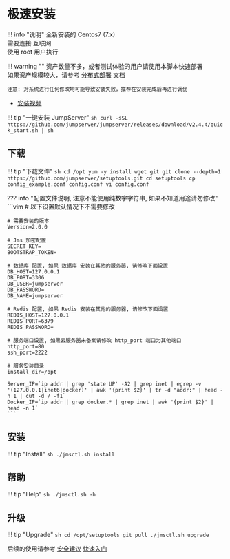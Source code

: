 # 极速安装

!!! info "说明"
    全新安装的 Centos7 (7.x)  
    需要连接 互联网  
    使用 root 用户执行  

!!! warning ""
    资产数量不多，或者测试体验的用户请使用本脚本快速部署  
    如果资产规模较大，请参考 [分布式部署](setup_by_prod.md) 文档  

    注意: 对系统进行任何修改均可能导致安装失败，推荐在安装完成后再进行调优

- [安装视频](https://www.bilibili.com/video/bv19a4y1i7i9)

!!! tip "一键安装 JumpServer"
    ```sh
    curl -sSL https://github.com/jumpserver/jumpserver/releases/download/v2.4.4/quick_start.sh | sh
    ```

## 下载

!!! tip "下载文件"
    ```sh
    cd /opt
    yum -y install wget git
    git clone --depth=1 https://github.com/jumpserver/setuptools.git
    cd setuptools
    cp config_example.conf config.conf
    vi config.conf
    ```

??? info "配置文件说明, 注意不能使用纯数字字符串, 如果不知道用途请勿修改"
    ```vim
    # 以下设置默认情况下不需要修改

    # 需要安装的版本
    Version=2.0.0

    # Jms 加密配置
    SECRET_KEY=
    BOOTSTRAP_TOKEN=

    # 数据库 配置, 如果 数据库 安装在其他的服务器, 请修改下面设置
    DB_HOST=127.0.0.1
    DB_PORT=3306
    DB_USER=jumpserver
    DB_PASSWORD=
    DB_NAME=jumpserver

    # Redis 配置, 如果 Redis 安装在其他的服务器, 请修改下面设置
    REDIS_HOST=127.0.0.1
    REDIS_PORT=6379
    REDIS_PASSWORD=

    # 服务端口设置, 如果云服务器未备案请修改 http_port 端口为其他端口
    http_port=80
    ssh_port=2222

    # 服务安装目录
    install_dir=/opt

    Server_IP=`ip addr | grep 'state UP' -A2 | grep inet | egrep -v '(127.0.0.1|inet6|docker)' | awk '{print $2}' | tr -d "addr:" | head -n 1 | cut -d / -f1`
    Docker_IP=`ip addr | grep docker.* | grep inet | awk '{print $2}' | head -n 1`
    ```

## 安装

!!! tip "Install"
    ```sh
    ./jmsctl.sh install
    ```

## 帮助

!!! tip "Help"
    ```sh
    ./jmsctl.sh -h
    ```

## 升级

!!! tip "Upgrade"
    ```sh
    cd /opt/setuptools
    git pull
    ./jmsctl.sh upgrade
    ```

后续的使用请参考 [安全建议](install_security.md) [快速入门](../../admin-guide/quick_start/)  
